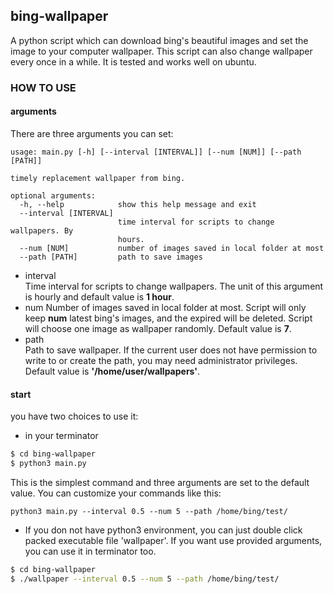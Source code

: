 ## bing-wallpaper
A python script which can download bing's beautiful images and set the image to your computer wallpaper. This script can also change wallpaper every once in a while. It is tested and works well on ubuntu.   
### HOW TO USE
#### arguments
There are three arguments you can set:
```
usage: main.py [-h] [--interval [INTERVAL]] [--num [NUM]] [--path [PATH]]

timely replacement wallpaper from bing.

optional arguments:
  -h, --help            show this help message and exit
  --interval [INTERVAL]
                        time interval for scripts to change wallpapers. By
                        hours.
  --num [NUM]           number of images saved in local folder at most
  --path [PATH]         path to save images
```
* interval  
Time interval for scripts to change wallpapers. The unit of this argument is hourly and default value is **1 hour**. 
* num
Number of images saved in local folder at most. Script will only keep **num** latest bing's images, and the expired will be deleted. Script will choose one image as wallpaper randomly. Default value is **7**.
* path  
Path to save wallpaper. If the current user does not have permission to write to or create the path, you may need administrator privileges. Default value is **'/home/user/wallpapers'**.
#### start
you have two choices to use it:
* in your terminator
``` sh
$ cd bing-wallpaper
$ python3 main.py
``` 
This is the simplest command and three arguments are set to the default value. You can customize your commands like this:
```
python3 main.py --interval 0.5 --num 5 --path /home/bing/test/
```
* If you don not have python3 environment, you can just double click packed executable file 'wallpaper'. If you want use provided arguments, you can use it in terminator too.
``` sh
$ cd bing-wallpaper
$ ./wallpaper --interval 0.5 --num 5 --path /home/bing/test/
``` 
